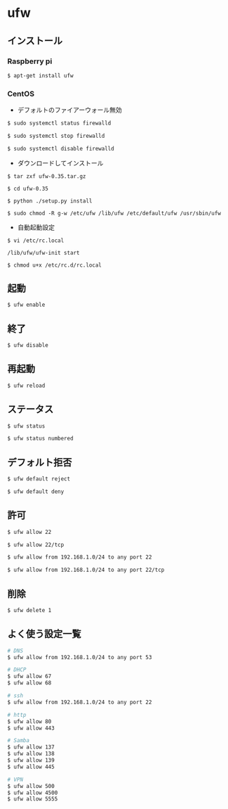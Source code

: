 # ufw
## インストール

### Raspberry pi
```bash
$ apt-get install ufw
```

### CentOS
- デフォルトのファイアーウォール無効
```bash
$ sudo systemctl status firewalld

$ sudo systemctl stop firewalld

$ sudo systemctl disable firewalld
```

- ダウンロードしてインストール
```
$ tar zxf ufw-0.35.tar.gz

$ cd ufw-0.35

$ python ./setup.py install

$ sudo chmod -R g-w /etc/ufw /lib/ufw /etc/default/ufw /usr/sbin/ufw
```

- 自動起動設定
```
$ vi /etc/rc.local
```
```
/lib/ufw/ufw-init start
```
```
$ chmod u+x /etc/rc.d/rc.local
```

## 起動
```bash
$ ufw enable
```

## 終了
```bash
$ ufw disable
```

## 再起動
```bash
$ ufw reload
```

## ステータス
```bash
$ ufw status

$ ufw status numbered
```

## デフォルト拒否
```bash
$ ufw default reject

$ ufw default deny
```

## 許可
```bash
$ ufw allow 22

$ ufw allow 22/tcp

$ ufw allow from 192.168.1.0/24 to any port 22

$ ufw allow from 192.168.1.0/24 to any port 22/tcp
```

## 削除
```bash
$ ufw delete 1
```

## よく使う設定一覧
```bash
# DNS
$ ufw allow from 192.168.1.0/24 to any port 53

# DHCP
$ ufw allow 67
$ ufw allow 68

# ssh
$ ufw allow from 192.168.1.0/24 to any port 22

# http
$ ufw allow 80
$ ufw allow 443

# Samba
$ ufw allow 137
$ ufw allow 138
$ ufw allow 139
$ ufw allow 445

# VPN
$ ufw allow 500
$ ufw allow 4500
$ ufw allow 5555
```
